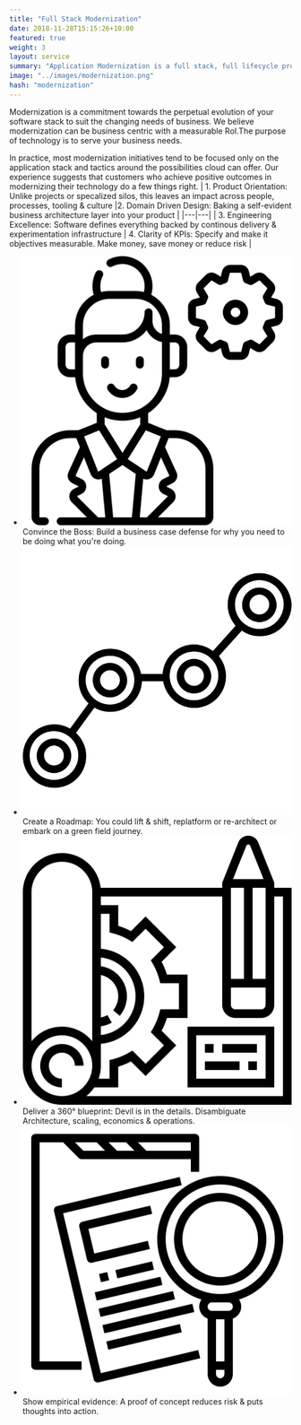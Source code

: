 ```yaml
---
title: "Full Stack Modernization"
date: 2018-11-28T15:15:26+10:00
featured: true
weight: 3
layout: service
summary: "Application Modernization is a full stack, full lifecycle problem requiring paradigm shifts across people, process & tooling. Platformatory brings the advance guard to make your team battle ready." 
image: "../images/modernization.png"
hash: "modernization"
---
```


Modernization is a commitment towards the perpetual evolution of your software stack to suit the changing needs of business. We believe modernization can be business centric with a measurable RoI.The purpose of technology is to serve your business needs.

In practice, most modernization initiatives tend to be focused only on the application stack and tactics around the possibilities cloud can offer. Our experience suggests that customers who achieve positive outcomes in modernizing their technology do a few things right.
| 1. Product Orientation: 
    Unlike projects or specalized silos, this leaves an impact across people, processes, tooling & culture  |2. Domain Driven Design: 
    Baking a self-evident business architecture layer into your product |
|---|---|
| 3. Engineering Excellence: 
    Software defines everything backed by continous delivery & 
    experimentation infrastructure  | 4. Clarity of KPIs: 
    Specify and make it objectives measurable. Make money, save money 
    or reduce risk  | 


* <span class="icon-serv"><img src="../images/icons/boss.svg" /></span>Convince the Boss: Build a business case defense for why you need to be doing what you're doing.
* <span class="icon-serv"><img src="../images/icons/roadmap.svg" /></span>Create a Roadmap: You could lift & shift, replatform or re-architect or embark on a green field journey. 
* <span class="icon-serv"><img src="../images/icons/blueprint.svg" /></span>Deliver a 360° blueprint:  Devil is in the details. Disambiguate Architecture, scaling, economics & operations.
* <span class="icon-serv"><img src="../images/icons/evidence.svg" /></span>Show empirical evidence: A proof of concept reduces risk & puts thoughts into action.

